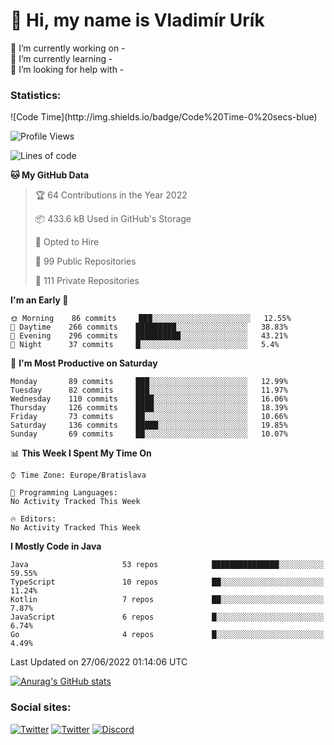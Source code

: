 <h1> 👋 Hi, my name is Vladimír Urík</h1>
<p>
 🔭 I’m currently working on -<br>
 🌱 I’m currently learning -<br>
 🤔 I’m looking for help with -<br>
</p>
<h3>Statistics:</h3>
<!--START_SECTION:waka-->
![Code Time](http://img.shields.io/badge/Code%20Time-0%20secs-blue)

![Profile Views](http://img.shields.io/badge/Profile%20Views-0-blue)

![Lines of code](https://img.shields.io/badge/From%20Hello%20World%20I%27ve%20Written-1%20Million%20lines%20of%20code-blue)

**🐱 My GitHub Data** 

> 🏆 64 Contributions in the Year 2022
 > 
> 📦 433.6 kB Used in GitHub's Storage 
 > 
> 💼 Opted to Hire
 > 
> 📜 99 Public Repositories 
 > 
> 🔑 111 Private Repositories  
 > 
**I'm an Early 🐤** 

```text
🌞 Morning    86 commits     ███░░░░░░░░░░░░░░░░░░░░░░   12.55% 
🌆 Daytime    266 commits    █████████░░░░░░░░░░░░░░░░   38.83% 
🌃 Evening    296 commits    ██████████░░░░░░░░░░░░░░░   43.21% 
🌙 Night      37 commits     █░░░░░░░░░░░░░░░░░░░░░░░░   5.4%

```
📅 **I'm Most Productive on Saturday** 

```text
Monday       89 commits     ███░░░░░░░░░░░░░░░░░░░░░░   12.99% 
Tuesday      82 commits     ███░░░░░░░░░░░░░░░░░░░░░░   11.97% 
Wednesday    110 commits    ████░░░░░░░░░░░░░░░░░░░░░   16.06% 
Thursday     126 commits    ████░░░░░░░░░░░░░░░░░░░░░   18.39% 
Friday       73 commits     ██░░░░░░░░░░░░░░░░░░░░░░░   10.66% 
Saturday     136 commits    █████░░░░░░░░░░░░░░░░░░░░   19.85% 
Sunday       69 commits     ██░░░░░░░░░░░░░░░░░░░░░░░   10.07%

```


📊 **This Week I Spent My Time On** 

```text
⌚︎ Time Zone: Europe/Bratislava

💬 Programming Languages: 
No Activity Tracked This Week

🔥 Editors: 
No Activity Tracked This Week

```

**I Mostly Code in Java** 

```text
Java                     53 repos            ███████████████░░░░░░░░░░   59.55% 
TypeScript               10 repos            ██░░░░░░░░░░░░░░░░░░░░░░░   11.24% 
Kotlin                   7 repos             ██░░░░░░░░░░░░░░░░░░░░░░░   7.87% 
JavaScript               6 repos             █░░░░░░░░░░░░░░░░░░░░░░░░   6.74% 
Go                       4 repos             █░░░░░░░░░░░░░░░░░░░░░░░░   4.49%

```



 Last Updated on 27/06/2022 01:14:06 UTC
<!--END_SECTION:waka-->

[![Anurag's GitHub stats](https://github-readme-stats.vercel.app/api?username=vladimir-urik)](https://github.com/anuraghazra/github-readme-stats)

<h3>Social sites:</h3>
<p><a href="https://twitter.com/GGGEDR" target="_blank"><img alt="Twitter" src="https://img.shields.io/badge/twitter-%231DA1F2.svg?&style=for-the-badge&logo=twitter&logoColor=white" /></a> <a href="https://www.reddit.com/user/GGGEDR" target="_blank"><img alt="Twitter" src="https://img.shields.io/badge/reddit-%23FE6262.svg?&style=for-the-badge&logo=reddit&logoColor=white" /></a> <a href="https://discord.com/users/535708984959827978" target="_blank"><img alt="Discord" src="https://img.shields.io/badge/discord-%235865f2.svg?&style=for-the-badge&logo=discord&logoColor=white" />
</p>

